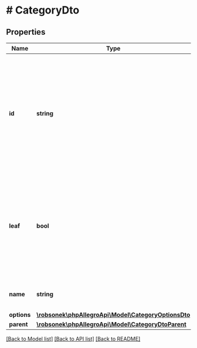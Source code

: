 # # CategoryDto

## Properties

Name | Type | Description | Notes
------------ | ------------- | ------------- | -------------
**id** | **string** | The ID of the category. This can be either in UUID format or an integer format. You should be ready to accept any string value as the category ID. | [optional]
**leaf** | **bool** | Indicates whether the category is at the lowest level. Leaf categories do not have any children. Offers can be listed only in leaf categories. | [optional]
**name** | **string** | Name of the category in Polish. | [optional]
**options** | [**\robsonek\phpAllegroApi\Model\CategoryOptionsDto**](CategoryOptionsDto.md) |  | [optional]
**parent** | [**\robsonek\phpAllegroApi\Model\CategoryDtoParent**](CategoryDtoParent.md) |  | [optional]

[[Back to Model list]](../../README.md#models) [[Back to API list]](../../README.md#endpoints) [[Back to README]](../../README.md)
